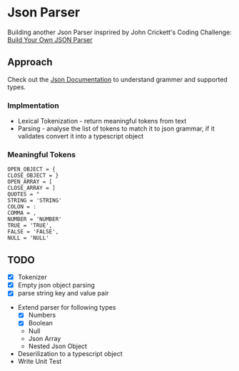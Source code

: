 # Json Parser

Building another Json Parser insprired by John Crickett's Coding Challenge: [Build Your Own JSON Parser](https://link-url-here.org)

## Approach
Check out the [Json Documentation](https://www.json.org/json-en.html) to understand grammer and supported types.

### Implmentation
- Lexical Tokenization - return meaningful tokens from text
- Parsing - analyse the list of tokens to match it to json grammar, if it validates convert it into a typescript object
 


### Meaningful Tokens
```
OPEN_OBJECT = {
CLOSE_OBJECT = }
OPEN_ARRAY = [
CLOSE_ARRAY = ]
QUOTES = "
STRING = 'STRING'
COLON = :
COMMA = ,
NUMBER = 'NUMBER'
TRUE = 'TRUE',
FALSE = 'FALSE',
NULL = 'NULL'
```

## TODO
- [x] Tokenizer
- [x] Empty json object parsing
- [x] parse string key and value pair
- Extend parser for following types
    - [x] Numbers
    - [x] Boolean
    - Null
    - Json Array
    - Nested Json Object
- Deserilization to a typescript object
- Write Unit Test




